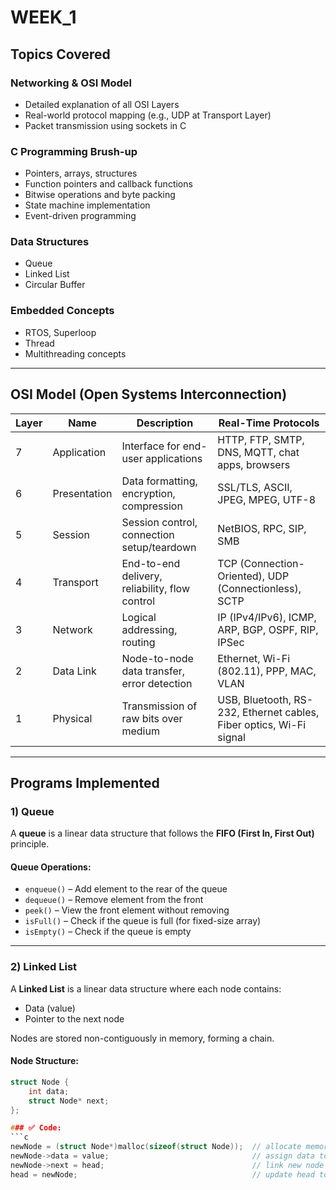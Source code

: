 # WEEK_1

## Topics Covered

### Networking & OSI Model
- Detailed explanation of all OSI Layers  
- Real-world protocol mapping (e.g., UDP at Transport Layer)  
- Packet transmission using sockets in C  

### C Programming Brush-up
- Pointers, arrays, structures  
- Function pointers and callback functions  
- Bitwise operations and byte packing  
- State machine implementation  
- Event-driven programming  

### Data Structures
- Queue  
- Linked List  
- Circular Buffer  

### Embedded Concepts
- RTOS, Superloop  
- Thread  
- Multithreading concepts  

---

## OSI Model (Open Systems Interconnection)

| Layer | Name         | Description                                   | Real-Time Protocols                                                  |
|-------|--------------|-----------------------------------------------|----------------------------------------------------------------------|
| 7     | Application  | Interface for end-user applications           | HTTP, FTP, SMTP, DNS, MQTT, chat apps, browsers                      |
| 6     | Presentation | Data formatting, encryption, compression      | SSL/TLS, ASCII, JPEG, MPEG, UTF-8                                    |
| 5     | Session      | Session control, connection setup/teardown    | NetBIOS, RPC, SIP, SMB                                               |
| 4     | Transport    | End-to-end delivery, reliability, flow control| TCP (Connection-Oriented), UDP (Connectionless), SCTP               |
| 3     | Network      | Logical addressing, routing                   | IP (IPv4/IPv6), ICMP, ARP, BGP, OSPF, RIP, IPSec                     |
| 2     | Data Link    | Node-to-node data transfer, error detection   | Ethernet, Wi-Fi (802.11), PPP, MAC, VLAN                             |
| 1     | Physical     | Transmission of raw bits over medium          | USB, Bluetooth, RS-232, Ethernet cables, Fiber optics, Wi-Fi signal  |

---

## Programs Implemented

### 1) Queue

A **queue** is a linear data structure that follows the **FIFO (First In, First Out)** principle.

#### Queue Operations:
- `enqueue()` – Add element to the rear of the queue  
- `dequeue()` – Remove element from the front  
- `peek()` – View the front element without removing  
- `isFull()` – Check if the queue is full (for fixed-size array)  
- `isEmpty()` – Check if the queue is empty  

---

### 2) Linked List

A **Linked List** is a linear data structure where each node contains:

- Data (value)  
- Pointer to the next node  

Nodes are stored non-contiguously in memory, forming a chain.

#### Node Structure:
```c
struct Node {
    int data;
    struct Node* next;
};

### ✅ Code:
```c
newNode = (struct Node*)malloc(sizeof(struct Node));  // allocate memory for new node  
newNode->data = value;                                // assign data to the new node  
newNode->next = head;                                 // link new node to current head  
head = newNode;                                       // update head to point to new node  

